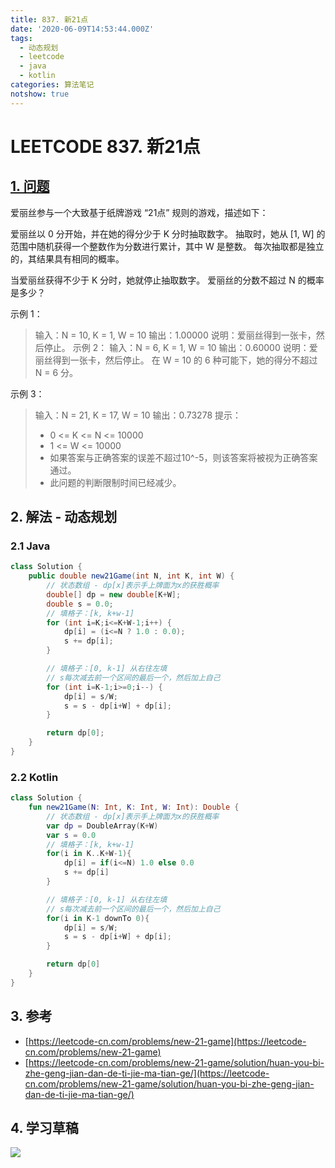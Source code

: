 ```yaml
---
title: 837. 新21点
date: '2020-06-09T14:53:44.000Z'
tags:
  - 动态规划
  - leetcode
  - java
  - kotlin
categories: 算法笔记
notshow: true
---
```


# LEETCODE 837. 新21点

## [1. 问题](https://leetcode-cn.com/problems/new-21-game/)

爱丽丝参与一个大致基于纸牌游戏 “21点” 规则的游戏，描述如下：

爱丽丝以 0 分开始，并在她的得分少于 K 分时抽取数字。 抽取时，她从 \[1, W\] 的范围中随机获得一个整数作为分数进行累计，其中 W 是整数。 每次抽取都是独立的，其结果具有相同的概率。

当爱丽丝获得不少于 K 分时，她就停止抽取数字。 爱丽丝的分数不超过 N 的概率是多少？

示例 1：

> 输入：N = 10, K = 1, W = 10 输出：1.00000 说明：爱丽丝得到一张卡，然后停止。  示例 2： 输入：N = 6, K = 1, W = 10 输出：0.60000 说明：爱丽丝得到一张卡，然后停止。 在 W = 10 的 6 种可能下，她的得分不超过 N = 6 分。

示例 3：

> 输入：N = 21, K = 17, W = 10 输出：0.73278 提示：
>
> * 0 &lt;= K &lt;= N &lt;= 10000
> * 1 &lt;= W &lt;= 10000
> * 如果答案与正确答案的误差不超过10^-5，则该答案将被视为正确答案通过。
> * 此问题的判断限制时间已经减少。

## 2. 解法 - 动态规划

### 2.1 Java

```java
class Solution {
    public double new21Game(int N, int K, int W) {
        // 状态数组 - dp[x]表示手上牌面为x的获胜概率
        double[] dp = new double[K+W];
        double s = 0.0;
        // 填格子：[k, k+w-1]
        for (int i=K;i<=K+W-1;i++) {
            dp[i] = (i<=N ? 1.0 : 0.0);
            s += dp[i];
        }

        // 填格子：[0, k-1] 从右往左填
        // s每次减去前一个区间的最后一个，然后加上自己
        for (int i=K-1;i>=0;i--) {
            dp[i] = s/W;
            s = s - dp[i+W] + dp[i];
        }

        return dp[0];
    }
}
```

### 2.2 Kotlin

```kotlin
class Solution {
    fun new21Game(N: Int, K: Int, W: Int): Double {
        // 状态数组 - dp[x]表示手上牌面为x的获胜概率
        var dp = DoubleArray(K+W)
        var s = 0.0
        // 填格子：[k, k+w-1]
        for(i in K..K+W-1){
            dp[i] = if(i<=N) 1.0 else 0.0
            s += dp[i]
        }

        // 填格子：[0, k-1] 从右往左填
        // s每次减去前一个区间的最后一个，然后加上自己
        for(i in K-1 downTo 0){
            dp[i] = s/W;
            s = s - dp[i+W] + dp[i];
        }

        return dp[0]
    }
}
```

## 3. 参考

* [https://leetcode-cn.com/problems/new-21-game](https://leetcode-cn.com/problems/new-21-game)
* [https://leetcode-cn.com/problems/new-21-game/solution/huan-you-bi-zhe-geng-jian-dan-de-ti-jie-ma-tian-ge/](https://leetcode-cn.com/problems/new-21-game/solution/huan-you-bi-zhe-geng-jian-dan-de-ti-jie-ma-tian-ge/)

## 4. 学习草稿

![](https://777blog.oss-cn-shanghai.aliyuncs.com/blog%20pic/IMG_3924%202.JPEG)

